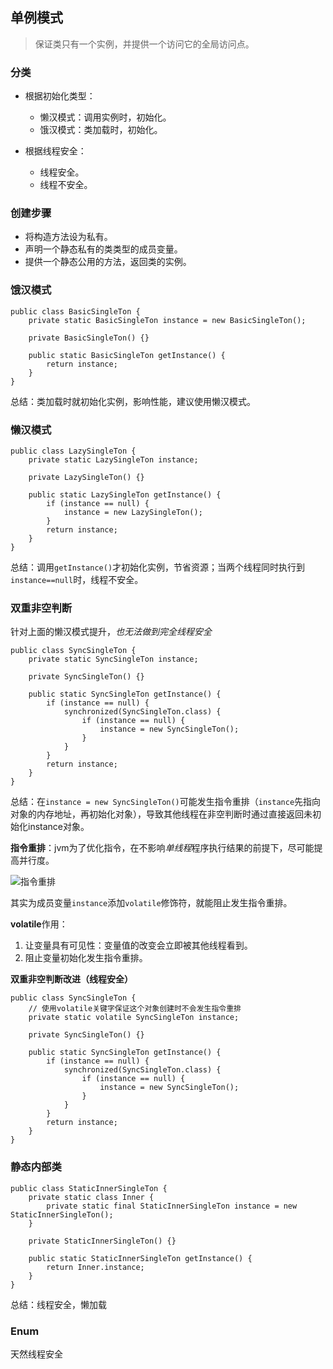 ## 单例模式 ##
> 保证类只有一个实例，并提供一个访问它的全局访问点。

### 分类 ###
- 根据初始化类型：
	- 懒汉模式：调用实例时，初始化。
	- 饿汉模式：类加载时，初始化。

- 根据线程安全：
	- 线程安全。
	- 线程不安全。

### 创建步骤 ###
- 将构造方法设为私有。
- 声明一个静态私有的类类型的成员变量。
- 提供一个静态公用的方法，返回类的实例。


### 饿汉模式 ###

	public class BasicSingleTon {
		private static BasicSingleTon instance = new BasicSingleTon();
		
		private BasicSingleTon() {}
		
		public static BasicSingleTon getInstance() {
			return instance;
		}
	}

总结：类加载时就初始化实例，影响性能，建议使用懒汉模式。

### 懒汉模式 ###

	public class LazySingleTon {
		private static LazySingleTon instance;
		
		private LazySingleTon() {}
		
		public static LazySingleTon getInstance() {
			if (instance == null) {
				instance = new LazySingleTon();
			}
			return instance;
		}
	}
总结：调用`getInstance()`才初始化实例，节省资源；当两个线程同时执行到`instance==null`时，线程不安全。

### 双重非空判断 ###
针对上面的懒汉模式提升，*也无法做到完全线程安全*

	public class SyncSingleTon {
		private static SyncSingleTon instance;
		
		private SyncSingleTon() {}
		
		public static SyncSingleTon getInstance() {
			if (instance == null) {
				synchronized(SyncSingleTon.class) {
					if (instance == null) {
						instance = new SyncSingleTon();
					}
				}
			}
			return instance;
		}
	}

总结：在`instance = new SyncSingleTon()`可能发生指令重排（`instance`先指向对象的内存地址，再初始化对象），导致其他线程在非空判断时通过直接返回未初始化instance对象。

**指令重排**：jvm为了优化指令，在不影响*单线程*程序执行结果的前提下，尽可能提高并行度。

![指令重排](https://i.imgur.com/wB8A4O0.png)


其实为成员变量`instance`添加`volatile`修饰符，就能阻止发生指令重排。

**volatile**作用：

1. 让变量具有可见性：变量值的改变会立即被其他线程看到。
2. 阻止变量初始化发生指令重排。

**双重非空判断改进（线程安全）**
	
	public class SyncSingleTon {
		// 使用volatile关键字保证这个对象创建时不会发生指令重排
		private static volatile SyncSingleTon instance;
		
		private SyncSingleTon() {}
		
		public static SyncSingleTon getInstance() {
			if (instance == null) {
				synchronized(SyncSingleTon.class) {
					if (instance == null) {
						instance = new SyncSingleTon();
					}
				}
			}
			return instance;
		}
	}

### 静态内部类 ###
	
	public class StaticInnerSingleTon {
		private static class Inner {
			private static final StaticInnerSingleTon instance = new StaticInnerSingleTon();
		}
		
		private StaticInnerSingleTon() {}
		
		public static StaticInnerSingleTon getInstance() {
			return Inner.instance;
		}
	}
总结：线程安全，懒加载

### Enum ###
天然线程安全

